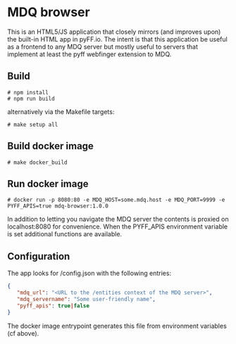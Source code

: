 MDQ browser
===

This is an HTML5/JS application that closely mirrors (and improves upon) the built-in HTML app
in pyFF.io. The intent is that this application be useful as a frontend to any MDQ server but
mostly useful to servers that implement at least the pyff webfinger extension to MDQ.

Build
---

```
# npm install
# npm run build
```

alternatively via the Makefile targets:

```
# make setup all
```

Build docker image
---

```
# make docker_build
```

Run docker image
---

```
# docker run -p 8080:80 -e MDQ_HOST=some.mdq.host -e MDQ_PORT=9999 -e PYFF_APIS=true mdq-browser:1.0.0
```

In addition to letting you navigate the MDQ server the contents is proxied on localhost:8080 for convenience. When the PYFF_APIS environment variable is set additional functions are available.

Configuration
---

The app looks for /config.json with the following entries:
```json
{
   "mdq_url": "<URL to the /entities context of the MDQ server>",
   "mdq_servername": "Some user-friendly name",
   "pyff_apis": true|false
}
```

The docker image entrypoint generates this file from environment variables (cf above).
